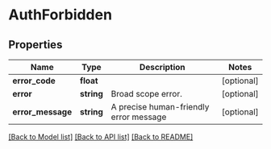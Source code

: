 # AuthForbidden

## Properties
Name | Type | Description | Notes
------------ | ------------- | ------------- | -------------
**error_code** | **float** |  | [optional] 
**error** | **string** | Broad scope error. | [optional] 
**error_message** | **string** | A precise human-friendly error message | [optional] 

[[Back to Model list]](../README.md#documentation-for-models) [[Back to API list]](../README.md#documentation-for-api-endpoints) [[Back to README]](../README.md)


